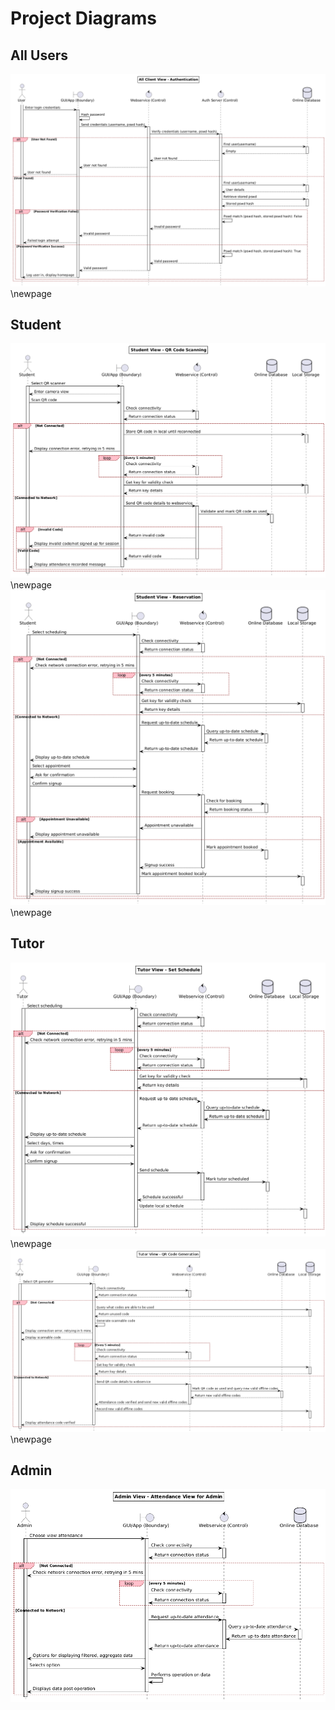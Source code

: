 # Project Diagrams

## All Users

![All Diagrams](all/png/user_authentication.png)
\newpage

## Student

![Student Diagram 1](student/png/qr_scanning.png)
\newpage
![Student Diagram 2](student/png/student_schedule_appt.png)
\newpage

## Tutor

![Tutor Diagram 1](tutor/png/tutor_schedule_hours.png)
\newpage
![Tutor Diagram 2](tutor/png/tutor_generate_qr.png)
\newpage

## Admin

![Admin Diagram 1](admin/png/admin_view.png)
